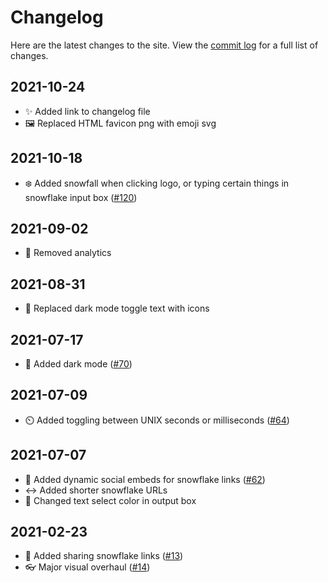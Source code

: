 # Changelog

Here are the latest changes to the site. View the [commit log](https://github.com/vegeta897/snow-stamp/commits/main) for a full list of changes.

## 2021-10-24

- ✨ Added link to changelog file
- 🖼️ Replaced HTML favicon png with emoji svg

## 2021-10-18

- ❄️ Added snowfall when clicking logo, or typing certain things in snowflake input box ([#120](https://github.com/vegeta897/snow-stamp/issues/120))

## 2021-09-02

- 🙈 Removed analytics

## 2021-08-31

- 🌙 Replaced dark mode toggle text with icons

## 2021-07-17

- 🌃 Added dark mode ([#70](https://github.com/vegeta897/snow-stamp/pull/70))

## 2021-07-09

- ⏲️ Added toggling between UNIX seconds or milliseconds ([#64](https://github.com/vegeta897/snow-stamp/pull/64))

## 2021-07-07

- 🔗 Added dynamic social embeds for snowflake links ([#62](https://github.com/vegeta897/snow-stamp/pull/62))
- ↔️ Added shorter snowflake URLs
- 🎨 Changed text select color in output box

## 2021-02-23

- 🔗 Added sharing snowflake links ([#13](https://github.com/vegeta897/snow-stamp/pull/13))
- 👓 Major visual overhaul ([#14](https://github.com/vegeta897/snow-stamp/pull/14))
